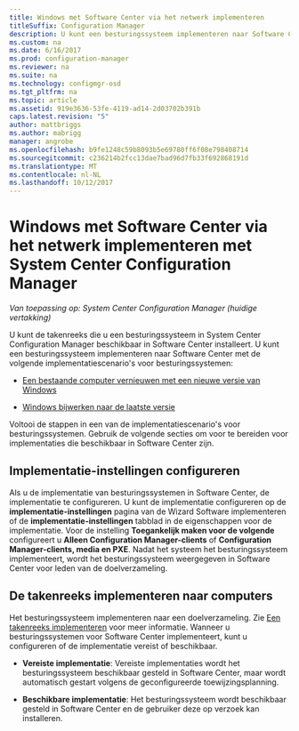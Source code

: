 ```yaml
---
title: Windows met Software Center via het netwerk implementeren
titleSuffix: Configuration Manager
description: U kunt een besturingssysteem implementeren naar Software Center naar een bestaande computer vernieuwen met een nieuwe versie van Windows of Windows upgraden naar de nieuwste versie.
ms.custom: na
ms.date: 6/16/2017
ms.prod: configuration-manager
ms.reviewer: na
ms.suite: na
ms.technology: configmgr-osd
ms.tgt_pltfrm: na
ms.topic: article
ms.assetid: 919e3636-53fe-4119-ad14-2d03702b391b
caps.latest.revision: "5"
author: mattbriggs
ms.author: mabrigg
manager: angrobe
ms.openlocfilehash: b9fe1248c59b8093b5e69780ff6f08e798408714
ms.sourcegitcommit: c236214b2fcc13dae7bad96d7fb33f692868191d
ms.translationtype: MT
ms.contentlocale: nl-NL
ms.lasthandoff: 10/12/2017
---
```

# <a name="use-software-center-to-deploy-windows-over-the-network-with-system-center-configuration-manager"></a>Windows met Software Center via het netwerk implementeren met System Center Configuration Manager

*Van toepassing op: System Center Configuration Manager (huidige vertakking)*

U kunt de takenreeks die u een besturingssysteem in System Center Configuration Manager beschikbaar in Software Center installeert. U kunt een besturingssysteem implementeren naar Software Center met de volgende implementatiescenario's voor besturingssystemen:

-   [Een bestaande computer vernieuwen met een nieuwe versie van Windows](refresh-an-existing-computer-with-a-new-version-of-windows.md)

-   [Windows bijwerken naar de laatste versie](upgrade-windows-to-the-latest-version.md)

Voltooi de stappen in een van de implementatiescenario's voor besturingssystemen. Gebruik de volgende secties om voor te bereiden voor implementaties die beschikbaar in Software Center zijn.

## <a name="configure-deployment-settings"></a>Implementatie-instellingen configureren  
Als u de implementatie van besturingssystemen in Software Center, de implementatie te configureren. U kunt de implementatie configureren op de **implementatie-instellingen** pagina van de Wizard Software implementeren of de **implementatie-instellingen** tabblad in de eigenschappen voor de implementatie. Voor de instelling **Toegankelijk maken voor de volgende** configureert u **Alleen Configuration Manager-clients** of **Configuration Manager-clients, media en PXE**. Nadat het systeem het besturingssysteem implementeert, wordt het besturingssysteem weergegeven in Software Center voor leden van de doelverzameling.

##  <a name="BKMK_Deploy"></a> De takenreeks implementeren naar computers  
Het besturingssysteem implementeren naar een doelverzameling. Zie [Een takenreeks implementeren](manage-task-sequences-to-automate-tasks.md#BKMK_DeployTS) voor meer informatie. Wanneer u besturingssystemen voor Software Center implementeert, kunt u configureren of de implementatie vereist of beschikbaar.

-   **Vereiste implementatie**: Vereiste implementaties wordt het besturingssysteem beschikbaar gesteld in Software Center, maar wordt automatisch gestart volgens de geconfigureerde toewijzingsplanning.

-   **Beschikbare implementatie**: Het besturingssysteem wordt beschikbaar gesteld in Software Center en de gebruiker deze op verzoek kan installeren.
